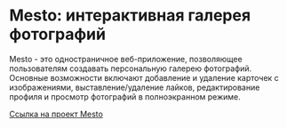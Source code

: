 # Mesto: интерактивная галерея фотографий

Mesto - это одностраничное веб-приложение, позволяющее пользователям создавать персональную галерею фотографий. Основные возможности включают добавление и удаление карточек с изображениями, выставление/удаление лайков, редактирование профиля и просмотр фотографий в полноэкранном режиме.

[Ссылка на проект Mesto]()
